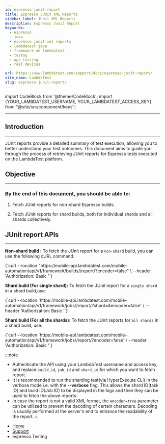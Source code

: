 ```yaml
---
id: espresso-junit-report
title: Espresso JUnit XML Reports
sidebar_label: JUnit XML Reports
description: Espresso Junit Report
keywords:
  - espresso
  - java
  - espresso junit xml reports
  - lambdatest java
  - framework on lambdatest
  - testng
  - app testing
  - real devices

url: https://www.lambdatest.com/support/docs/espresso-junit-report/
site_name: LambdaTest
slug: espresso-junit-report/
---
```


import CodeBlock from '@theme/CodeBlock';
import {YOUR_LAMBDATEST_USERNAME, YOUR_LAMBDATEST_ACCESS_KEY} from "@site/src/component/keys";

<script type="application/ld+json"
      dangerouslySetInnerHTML={{ __html: JSON.stringify({
       "@context": "https://schema.org",
        "@type": "BreadcrumbList",
        "itemListElement": [{
          "@type": "ListItem",
          "position": 1,
          "name": "Home",
          "item": "https://www.lambdatest.com"
        },{
          "@type": "ListItem",
          "position": 2,
          "name": "Support",
          "item": "https://www.lambdatest.com/support/docs/"
        },{
          "@type": "ListItem",
          "position": 3,
          "name": "Report",
          "item": "https://www.lambdatest.com/support/docs/espresso-junit-report/"
        }]
      })
    }}
></script>

---

## Introduction
---

JUnit reports provide a detailed summary of test execution, allowing you to better understand your test outcomes. This document aims to guide you through the process of retrieving JUnit reports for Espresso tests executed on the LambdaTest platform.

## Objective
---
### By the end of this document, you should be able to:

1. Fetch JUnit reports for non-shard Espresso builds.

2. Fetch JUnit reports for shard builds, both for individual shards and all shards collectively.



## JUnit report APIs
----

**Non-shard build :** 
To fetch the JUnit report for a `non-shard` build, you can use the following cURL command:


<div className="lambdatest__codeblock">
<CodeBlock className="language-bash">
{`curl --location "https://mobile-api.lambdatest.com/mobile-automation/api/v1/framework/builds/<build_id>/report/?encoder=false" \
--header 'Authorization: Basic <Base64 Authentication>'`}
</CodeBlock>
</div>


**Shard build (For single shard):**
To fetch the JUnit report for a `single shard` in a shard build,use:

<div className="lambdatest__codeblock">
<CodeBlock className="language-bash">
{`curl --location 'https://mobile-api.lambdatest.com/mobile-automation/api/v1/framework/jobs/<job_id>/report/?shard=<shard_id>&encoder=false' \
--header 'Authorization: Basic <Base64 Authentication>'`}
</CodeBlock>
</div>


**Shard build (For all the shards):**
To fetch the JUnit reports for `all shards` in a shard build, use:

<div className="lambdatest__codeblock">
<CodeBlock className="language-bash">
{`curl --location 'https://mobile-api.lambdatest.com/mobile-automation/api/v1/framework/jobs/<job_id>/report/?encoder=false' \
--header 'Authorization: Basic <Base64 Authentication>'`}
</CodeBlock>
</div>



:::note
- Authenticate the API using your LambdaTest username and access key, and replace `build_id`, `job_id` and `shard_id` for which you want to fetch report.
- It is recommended to run the sharding test(via HyperExecute CLI) in the verbose mode i.e. with the **--verbose** flag. This allows the shard ID(task ID) and build ID(Job ID) to be displayed in the logs and then they can be used to fetch the above reports.
- In case the report is not a valid XML format, the `encoder=true` parameter can be utilized to prevent the decoding of certain characters. Decoding is usually performed at the server's end to enhance the readability of the report. 
:::

<nav aria-label="breadcrumbs">
  <ul className="breadcrumbs">
    <li className="breadcrumbs__item">
      <a className="breadcrumbs__link" target="_self" href="https://www.lambdatest.com">
        Home
      </a>
    </li>
    <li className="breadcrumbs__item">
      <a className="breadcrumbs__link" target="_self" href="https://www.lambdatest.com/support/docs/">
        Support
      </a>
    </li>
    <li className="breadcrumbs__item breadcrumbs__item--active">
      <span className="breadcrumbs__link">
      espresso Testing 
      </span>
    </li>
  </ul>
</nav>
